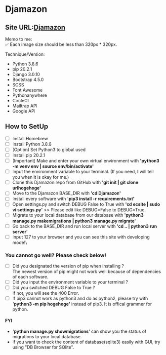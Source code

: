 # Djamazon

## Site URL:[Djamazon](https://shinac.pythonanywhere.com/)

Memo to me:\
✅ Each image size should be less than 320px \* 320px.

Technique/Version:

- Python 3.8.6
- pip 20.2.1
- Django 3.0.10
- Bootstrap 4.5.0
- SCSS
- Font Awesome
- Pythonanywhere
- CircleCI
- Mailtrap API
- Google API

## How to SetUp

- [ ] Install Homebrew
- [ ] Install Python 3.8.6
- [ ] (Option) Set Python3 to global used
- [ ] Install pip 20.2.1
- [ ] (Important) Make and enter your own virtual environment with **'python3 -m venv env | source env/bin/activate'**
- [ ] Input the environment variable to your terminal. (If you need, I will tell you when it is okay for me.)
- [ ] Clone this Djamazon repo from GitHub with **'git init | git clone urlhogehoge'**
- [ ] Move to the Djamazon BASE_DIR with **'cd Djamazon'**
- [ ] Install every software with **'pip3 install -r requirements.txt'**
- [ ] Open settings.py and switch DEBUG False to True with **'cd ecsite | sudo vi settings.py'** >> Please edit like DEBUG=False to DEBUG=True.
- [ ] Migrate to your local database from our database with **'python3 manage.py makemigrations | python3 manage.py migrate'**
- [ ] Go back to the BASE_DIR and run local server with **'cd .. | python3 run server'**
- [ ] Input 127 to your browser and you can see this site with developing mode!\

### You cannot go well? Please check below!

- [ ] Did you designated the version of pip when installing ?\
       The newest version of pip might not work well because of dependencies of each software.
- [ ] Did you input the environment variable to your terminal ?
- [ ] Did you switched DEBUG False to True ?\
       If not, you will see the 400 Error.
- [ ] If pip3 cannot work as python3 and do as python2, please try with **'python3 -m pip hogehoge'** instead of pip3. It is offical grammer for python.

#### FYI

- **'python manage.py showmigrations'** can show you the status of migrations to your local database.
- If you want to check the content of database(sqlite3) easily with GUI, try using "DB Browser for SQlite".
